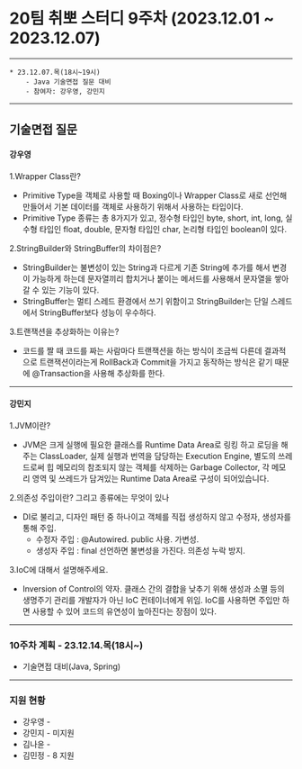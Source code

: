 # 20팀 취뽀 스터디 9주차 (2023.12.01 ~ 2023.12.07)

---
    * 23.12.07.목(18시~19시)
        - Java 기술면접 질문 대비
        - 참여자: 강우영, 강민지
        
---
## 기술면접 질문

#### 강우영

1.Wrapper Class란?
- Primitive Type을 객체로 사용할 때 Boxing이나 Wrapper Class로 새로 선언해 만들어서 기본 데이터를 객체로 사용하기 위해서 사용하는 타입이다.
- Primitive Type 종류는 총 8가지가 있고, 정수형 타입인 byte, short, int, long, 실수형 타입인 float, double, 문자형 타입인 char, 논리형 타입인 boolean이 있다.

2.StringBuilder와 StringBuffer의 차이점은?
- StringBuilder는 불변성이 있는 String과 다르게 기존 String에 추가를 해서 변경이 가능하게 하는데 문자열끼리 합치거나 붙이는 메서드를 사용해서 문자열을 쌓아갈 수 있는 기능이 있다.
- StringBuffer는 멀티 스레드 환경에서 쓰기 위함이고  StringBuilder는 단일 스레드에서 StringBuffer보다 성능이 우수하다.

3.트랜잭션을 추상화하는 이유는?
- 코드를 짤 때 코드를 짜는 사람마다 트랜잭션을 하는 방식이 조금씩 다른데 결과적으로 트랜잭션이라는게 RollBack과 Commit을 가지고 동작하는 방식은 같기 때문에 @Transaction을 사용해 추상화를 한다.

---
#### 강민지

1.JVM이란?
- JVM은 크게 실행에 필요한 클래스를 Runtime Data Area로 링킹 하고 로딩을 해주는 ClassLoader, 실제 실행과 번역을 담당하는 Execution Engine, 별도의 쓰레드로써 힙 메모리의 참조되지 않는 객체를 삭제하는 Garbage Collector, 각 메모리 영역 및 쓰레드가 담겨있는 Runtime Data Area로 구성이 되어있습니다.
  
2.의존성 주입이란? 그리고 종류에는 무엇이 있나
- DI로 불리고, 디자인 패턴 중 하나이고 객체를 직접 생성하지 않고 수정자, 생성자를 통해 주입.
  - 수정자 주입 : @Autowired. public 사용. 가변성.
  - 생성자 주입 : final 선언하면 불변성을 가진다. 의존성 누락 방지.

3.IoC에 대해서 설명해주세요.
- Inversion of Control의 약자. 클래스 간의 결합을 낮추기 위해 생성과 소멸 등의 생명주기 관리를 개발자가 아닌 IoC 컨테이너에게 위임. IoC를 사용하면 주입만 하면 사용할 수 있어 코드의 유연성이 높아진다는 장점이 있다.
---
### 10주차 계획 - 23.12.14.목(18시~)
- 기술면접 대비(Java, Spring)

---
### 지원 현황
- 강우영 - 
- 강민지 - 미지원
- 김나윤 - 
- 김민정 - 8 지원
